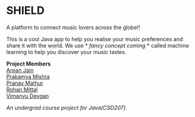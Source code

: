 # SHIELD
A platform to connect music lovers across the globe!! 

This is a cool Java app to help you realise your music preferences and share it with the world. We use * _fancy concept coming_ * called machine learning to help you discover your music tastes.

__Project Members__  
[Arpan Jain](https://github.com/arpanjain97)  
[Prakamya Mishra](https://github.com/prakamya-mishra)  
[Pranav Mathur](https://github.com/pmathur98)  
[Rohan Mittal](https://github.com/rohanmittal73)   
[Vimanyu Devgan](https://github.com/vimanyu23)  

*An undergrad course project for Java(CSD207).* 

